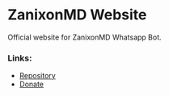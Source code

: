 # ZanixonMD Website
Official website for ZanixonMD Whatsapp Bot.

### Links:
- [Repository](https://github.com/zanixongroup/zanixon-baileys)
- [Donate](https://trakteer.id/zanixongroup)